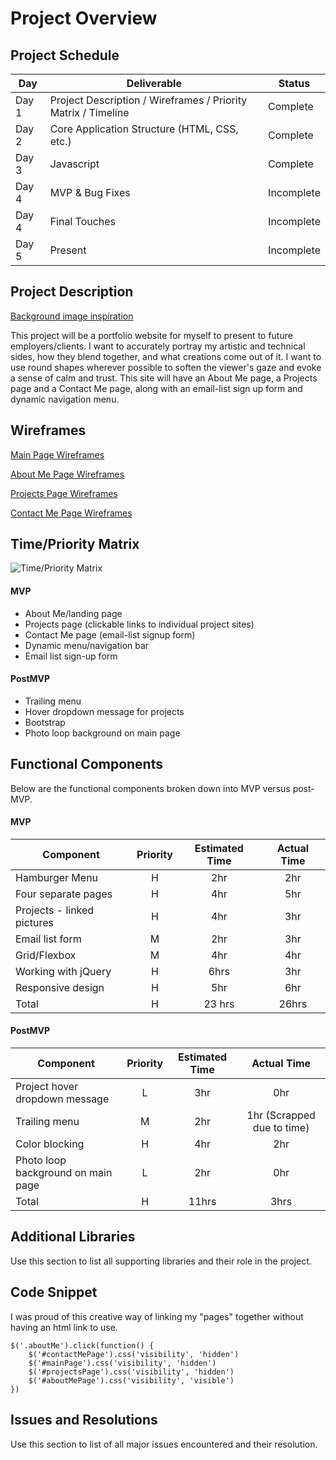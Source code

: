 # Project Overview

## Project Schedule

|  Day | Deliverable | Status
|---|---| ---|
|Day 1| Project Description / Wireframes / Priority Matrix / Timeline | Complete
|Day 2| Core Application Structure (HTML, CSS, etc.) | Complete
|Day 3| Javascript | Complete
|Day 4| MVP & Bug Fixes | Incomplete
|Day 4| Final Touches | Incomplete
|Day 5| Present | Incomplete


## Project Description

[Background image inspiration](https://codepen.io/collinstheuncoder/pen/YpvOpw)

This project will be a portfolio website for myself to present to future employers/clients. I want to accurately portray my artistic and technical sides, how they blend together, and what creations come out of it. I want to use round shapes wherever possible to soften the viewer's gaze and evoke a sense of calm and trust. This site will have an About Me page, a Projects page and a Contact Me page, along with an email-list sign up form and dynamic navigation menu.

## Wireframes

[Main Page Wireframes](https://i.imgur.com/iVcwyjb.jpg)

[About Me Page Wireframes](https://i.imgur.com/L4T2Z3o.jpg)

[Projects Page Wireframes](https://i.imgur.com/oRewEeX.jpg)

[Contact Me Page Wireframes](https://i.imgur.com/OBvdosg.jpg)


## Time/Priority Matrix 

![Time/Priority Matrix](https://imgur.com/By6OwqF.jpg "Time/Priority Matrix")

#### MVP

- About Me/landing page
- Projects page (clickable links to individual project sites)
- Contact Me page (email-list signup form)
- Dynamic menu/navigation bar
- Email list sign-up form

#### PostMVP 

- Trailing menu
- Hover dropdown message for projects
- Bootstrap
- Photo loop background on main page

## Functional Components

Below are the functional components broken down into MVP versus post-MVP.

#### MVP
| Component | Priority | Estimated Time | Actual Time |
| --- | :---: |  :---: | :---: | 
| Hamburger Menu | H | 2hr | 2hr |
| Four separate pages | H | 4hr | 5hr |
| Projects - linked pictures | H | 4hr | 3hr |
| Email list form | M | 2hr|  3hr | 
| Grid/Flexbox | M | 4hr | 4hr|
| Working with jQuery | H | 6hrs|  3hr | 
| Responsive design | H | 5hr | 6hr |
| Total | H | 23 hrs| 26hrs |

#### PostMVP
| Component | Priority | Estimated Time | Actual Time |
| --- | :---: |  :---: | :---: | 
| Project hover dropdown message | L | 3hr | 0hr |
| Trailing menu | M | 2hr | 1hr (Scrapped due to time) |
| Color blocking | H | 4hr | 2hr |
| Photo loop background on main page | L | 2hr | 0hr |
| Total | H | 11hrs| 3hrs |

## Additional Libraries
 Use this section to list all supporting libraries and their role in the project. 

## Code Snippet

I was proud of this creative way of linking my "pages" together without having an html link to use. 

```
$('.aboutMe').click(function() {
    $('#contactMePage').css('visibility', 'hidden')
    $('#mainPage').css('visibility', 'hidden')
    $('#projectsPage').css('visibility', 'hidden')
    $('#aboutMePage').css('visibility', 'visible')
})
```

## Issues and Resolutions
 Use this section to list of all major issues encountered and their resolution.


